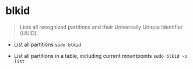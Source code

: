 # blkid
> Lists all recognized partitions and their Universally Unique Identifier (UUID).

- List all partitions
`sudo blkid`

- List all partitions in a table, including current mountpoints
`sudo blkid -o list`

